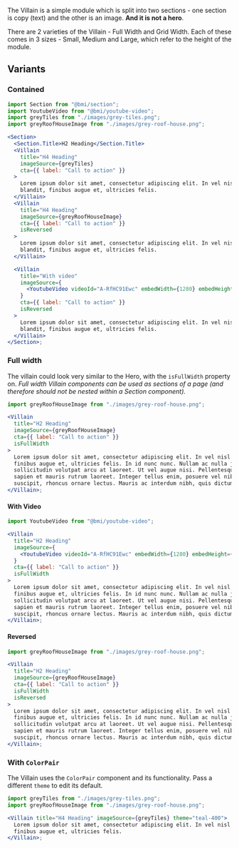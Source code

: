 The Villain is a simple module which is split into two sections - one section is copy (text) and the other is an image. **And it is not a hero**.

There are 2 varieties of the Villain - Full Width and Grid Width. Each of these comes in 3 sizes - Small, Medium and Large, which refer to the height of the module.

## Variants

### Contained

```jsx
import Section from "@bmi/section";
import YoutubeVideo from "@bmi/youtube-video";
import greyTiles from "./images/grey-tiles.png";
import greyRoofHouseImage from "./images/grey-roof-house.png";

<Section>
  <Section.Title>H2 Heading</Section.Title>
  <Villain
    title="H4 Heading"
    imageSource={greyTiles}
    cta={{ label: "Call to action" }}
  >
    Lorem ipsum dolor sit amet, consectetur adipiscing elit. In vel nisl
    blandit, finibus augue et, ultricies felis.
  </Villain>
  <Villain
    title="H4 Heading"
    imageSource={greyRoofHouseImage}
    cta={{ label: "Call to action" }}
    isReversed
  >
    Lorem ipsum dolor sit amet, consectetur adipiscing elit. In vel nisl
    blandit, finibus augue et, ultricies felis.
  </Villain>

  <Villain
    title="With video"
    imageSource={
      <YoutubeVideo videoId="A-RfHC91Ewc" embedWidth={1280} embedHeight={720} />
    }
    cta={{ label: "Call to action" }}
    isReversed
  >
    Lorem ipsum dolor sit amet, consectetur adipiscing elit. In vel nisl
    blandit, finibus augue et, ultricies felis.
  </Villain>
</Section>;
```

### Full width

The villain could look very similar to the Hero, with the `isFullWidth` property on.
_Full width Villain components can be used as sections of a page (and therefore should not be nested within a Section component)._

```jsx
import greyRoofHouseImage from "./images/grey-roof-house.png";

<Villain
  title="H2 Heading"
  imageSource={greyRoofHouseImage}
  cta={{ label: "Call to action" }}
  isFullWidth
>
  Lorem ipsum dolor sit amet, consectetur adipiscing elit. In vel nisl blandit,
  finibus augue et, ultricies felis. In id nunc nunc. Nullam ac nulla justo. Sed
  sollicitudin volutpat arcu at laoreet. Ut vel augue nisi. Pellentesque egestas
  sapien et mauris rutrum laoreet. Integer tellus enim, posuere vel nibh
  suscipit, rhoncus ornare lectus. Mauris ac interdum nibh, quis dictum nulla.
</Villain>;
```

#### With Video

```jsx
import YoutubeVideo from "@bmi/youtube-video";

<Villain
  title="H2 Heading"
  imageSource={
    <YoutubeVideo videoId="A-RfHC91Ewc" embedWidth={1280} embedHeight={720} />
  }
  cta={{ label: "Call to action" }}
  isFullWidth
>
  Lorem ipsum dolor sit amet, consectetur adipiscing elit. In vel nisl blandit,
  finibus augue et, ultricies felis. In id nunc nunc. Nullam ac nulla justo. Sed
  sollicitudin volutpat arcu at laoreet. Ut vel augue nisi. Pellentesque egestas
  sapien et mauris rutrum laoreet. Integer tellus enim, posuere vel nibh
  suscipit, rhoncus ornare lectus. Mauris ac interdum nibh, quis dictum nulla.
</Villain>;
```

#### Reversed

```jsx
import greyRoofHouseImage from "./images/grey-roof-house.png";

<Villain
  title="H2 Heading"
  imageSource={greyRoofHouseImage}
  cta={{ label: "Call to action" }}
  isFullWidth
  isReversed
>
  Lorem ipsum dolor sit amet, consectetur adipiscing elit. In vel nisl blandit,
  finibus augue et, ultricies felis. In id nunc nunc. Nullam ac nulla justo. Sed
  sollicitudin volutpat arcu at laoreet. Ut vel augue nisi. Pellentesque egestas
  sapien et mauris rutrum laoreet. Integer tellus enim, posuere vel nibh
  suscipit, rhoncus ornare lectus. Mauris ac interdum nibh, quis dictum nulla.
</Villain>;
```

### With `ColorPair`

The Villain uses the `ColorPair` component and its functionality. Pass a different `theme` to edit its default.

```jsx
import greyTiles from "./images/grey-tiles.png";
import greyRoofHouseImage from "./images/grey-roof-house.png";

<Villain title="H4 Heading" imageSource={greyTiles} theme="teal-400">
  Lorem ipsum dolor sit amet, consectetur adipiscing elit. In vel nisl blandit,
  finibus augue et, ultricies felis.
</Villain>;
```
